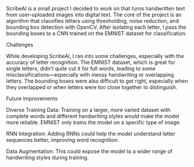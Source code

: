 ScribeAI is a small project I decided to work on that turns handwritten text from user-uploaded images into digital text. The core of the project is an algorithm that classifies letters using thresholding, noise reduction, and bounding box detection with OpenCV. After isolating each letter, I pass the bounding boxes to a CNN trained on the EMNIST dataset for classification.

Challenges

While developing ScribeAI, I ran into some challenges, especially with the accuracy of letter recognition. The EMNIST dataset, which is great for single letters, didn’t quite cut it for full words, leading to some misclassifications—especially with messy handwriting or overlapping letters. The bounding boxes were also difficult to get right, especially when they overlapped or when letters were too close together to distinguish.

Future Improvements

Diverse Training Data: Training on a larger, more varied dataset with complete words and different handwriting styles would make the model more reliable. EMNIST only trains the model on a specific type of image.

RNN Integration: Adding RNNs could help the model understand letter sequences better, improving word recognition.

Data Augmentation: This could expose the model to a wider range of handwriting styles during training.
